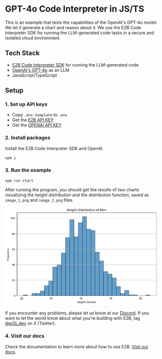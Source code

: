 # GPT-4o Code Interpreter in JS/TS
This is an example that tests the capabilities of the OpenAI's GPT-4o model. We let it generate a chart and reason about it. We use the E2B Code Interpreter SDK for running the LLM-generated code tasks in a secure and isolated cloud environment.


## Tech Stack
- [E2B Code Interpreter SDK]((https://github.com/e2b-dev/code-interpreter)) for running the LLM-generated code
- [OpenAI's GPT-4o](https://openai.com/index/hello-gpt-4o/) as an LLM
- JavaScript/TypeScript

## Setup
### 1. Set up API keys
- Copy `.env.template` to `.env`
- Get the [E2B API KEY]((https://e2b.dev/docs/getting-started/api-key))
- Get the [OPENAI API KEY](https://platform.openai.com/settings)

### 2. Install packages
Install the E2B Code Interpreter SDK and OpenAI.

```
npm i
```
### 3. Run the example
```
npm run start
```

After running the program, you should get the results of two charts visualizing the height distribution and the distribution function, saved as `image_1.png` and `image_2.png` files.

![Example of the output](example.png)

If you encounter any problems, please let us know at our [Discord]((https://discord.com/invite/U7KEcGErtQ)).
If you want to let the world know about what you're building with E2B, tag [@e2b_dev](https://twitter.com/e2b_dev) on X (Twitter).

### 4. Visit our docs
Check the documentation to learn more about how to use E2B. [Visit our docs](https://e2b.dev/docs).